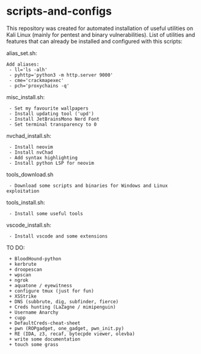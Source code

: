 # scripts-and-configs
This repository was created for automated installation of useful utilities on Kali Linux (mainly for pentest and binary vulnerabilities).
List of utilities and features that can already be installed and configured with this scripts:

alias_set.sh:
```
Add aliases:
 - ll='ls -alh'
 - pyhttp='python3 -m http.server 9000'
 - cme='crackmapexec'
 - pch='proxychains -q'
```

misc_install.sh:
```
 - Set my favourite wallpapers
 - Install updating tool ('upd')
 - Install JetBrainsMono Nerd Font
 - Set terminal transparency to 0
```

nvchad_install.sh:
```
 - Install neovim
 - Install nvChad
 - Add syntax highlighting
 - Install python LSP for neovim
```

tools_download.sh
```
 - Download some scripts and binaries for Windows and Linux exploitation
```

tools_install.sh:
```
 - Install some useful tools 
```

vscode_install.sh:
```
 - Install vscode and some extensions
```

TO DO:
```
 + BloodHound-python
 + kerbrute
 + droopescan
 + wpscan
 + ngrok
 + aquatone / eyewitness
 + configure tmux (just for fun)
 + XSStrike
 + DNS (subbrute, dig, subfinder, fierce)
 + Creds hunting (LaZagne / mimipenguin)
 + Username Anarchy
 + cupp
 + DefaultCreds-cheat-sheet
 + pwn (ROPgadget, one_gadget, pwn_init.py)
 + RE (IDA, z3, recaf, bytecpde viewer, olevba)
 + write some documentation
 + touch some grass
```
